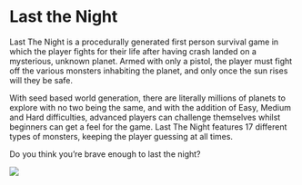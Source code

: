 Last the Night
=========

Last The Night is a procedurally generated first person survival game in which the player fights for their life after having crash landed on a mysterious, unknown planet. Armed with only a pistol, the player must fight off the various monsters inhabiting the planet, and only once the sun rises will they be safe.

With seed based world generation, there are literally millions of planets to explore with no two being the same, and with the addition of Easy, Medium and Hard difficulties, advanced players can challenge themselves whilst beginners can get a feel for the game. Last The Night features 17 different types of monsters, keeping the player guessing at all times.

Do you think you’re brave enough to last the night?

[![](Assets/Images/background.png)](https://consto.itch.io/last-the-night)
